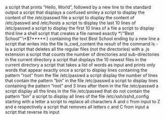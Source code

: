 a script that prints “Hello, World”, followed by a new line to the standard output
a script that displays a confused smiley
a script to display the content of the /etc/passwd file
a script to display the content of /etc/passwd and /etc/hosts
a script to display the last 10 lines of /etc/passwd
a script to display the first 10 lines of a file
a script to display third line
a shell script that creates a file named exactly \*\\'"Best School"\'\\*$\?\*\*\*\*\*:) containing the text Best School ending by a new line
 a script that writes into the file ls_cwd_content the result of the command ls -la
a script that deletes all the regular files (not the directories) with a .js extension
a script that counts the number of directories and sub-directories in the current directory
a script that displays the 10 newest files in the current directory
 a script that takes a list of words as input and prints only words that appear exactly once
a script to display lines containing the pattern “root” from the file /etc/passwd
a script display the number of lines that contain the pattern “bin” in the file /etc/passwd
a script to display lines containing the pattern “root” and 3 lines after them in the file /etc/passwd
a script display all the lines in the file /etc/passwd that do not contain the pattern “bin”
a script to display all lines of the file /etc/ssh/sshd_config starting with a letter
a script to replace all characters A and c from input to Z and e respectively
a script that removes all letters c and C from input
 a script that reverse its input
